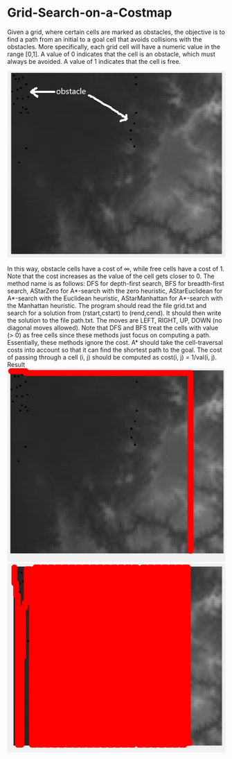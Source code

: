 # Grid-Search-on-a-Costmap
Given a grid, where certain cells are marked as obstacles, the objective is to find a path from an initial to a
goal cell that avoids collisions with the obstacles. More specifically, each grid cell will have a numeric value
in the range [0,1]. A value of 0 indicates that the cell is an obstacle, which must always be avoided. A value
of 1 indicates that the cell is free. 

![grayscale image note](https://github.com/chinhtranvan/Grid-Search-on-a-Costmap/blob/master/AI%20grid%20search/SupportCode/grayscale%20image.png)

In this way, obstacle cells have a cost of ∞, while free cells have a cost of 1. Note that the cost increases as
the value of the cell gets closer to 0.
The method name is as follows: DFS for depth-first search, BFS for breadth-first search, AStarZero
for A*-search with the zero heuristic, AStarEuclidean for A*-search with the Euclidean heuristic,
AStarManhattan for A*-search with the Manhattan heuristic.
The program should read the file grid.txt and search for a solution from (rstart,cstart) to
(rend,cend). It should then write the solution to the file path.txt. The moves are LEFT, RIGHT,
UP, DOWN (no diagonal moves allowed).
Note that DFS and BFS treat the cells with value (> 0) as free cells since these methods just focus on
computing a path. Essentially, these methods ignore the cost.
A* should take the cell-traversal costs into account so that it can find the shortest path to the goal.
The cost of passing through a cell (i, j) should be computed as
cost(i, j) = 1/val(i, j).
Result
![breadth first search](https://github.com/chinhtranvan/Grid-Search-on-a-Costmap/blob/master/AI%20grid%20search/result/figure%20of%20BFS.PNG)
![Depth first search](https://github.com/chinhtranvan/Grid-Search-on-a-Costmap/blob/master/AI%20grid%20search/result/figure%20of%20DFS.PNG)

